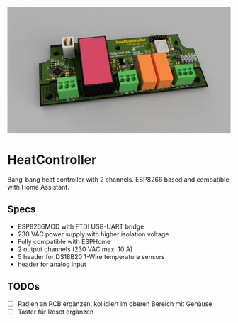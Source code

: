 ![CAD rendering HeatController PCB](docu/ASY_Spelsberg_Box_2023-Dec-10_09-03-57PM-000_CustomizedView38378331988.png)

# HeatController
Bang-bang heat controller with 2 channels. ESP8266 based and compatible with Home Assistant.

## Specs
- ESP8266MOD with FTDI USB-UART bridge
- 230 VAC power supply with higher isolation voltage
- Fully compatible with ESPHome
- 2 output channels (230 VAC max. 10 A)
- 5 header for DS18B20 1-Wire temperature sensors
- header for analog input

## TODOs
- [ ] Radien an PCB ergänzen, kollidiert im oberen Bereich mit Gehäuse
- [ ] Taster für Reset ergänzen
